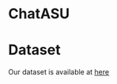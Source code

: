 # ChatASU
# Dataset
Our dataset is available at [here](https://drive.google.com/drive/folders/1SdCeHgylLN6YedzuSIyQj_ClXHoh_F7T?usp=sharing)
